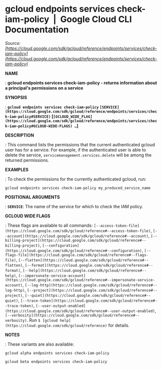 # gcloud endpoints services check-iam-policy  |  Google Cloud CLI Documentation

*Source: [https://cloud.google.com/sdk/gcloud/reference/endpoints/services/check-iam-policy](https://cloud.google.com/sdk/gcloud/reference/endpoints/services/check-iam-policy)*

**NAME**

: **gcloud endpoints services check-iam-policy - returns information about a principal's permissions on a service**

**SYNOPSIS**

: **`gcloud endpoints services check-iam-policy` `[SERVICE](https://cloud.google.com/sdk/gcloud/reference/endpoints/services/check-iam-policy#SERVICE)` [`[GCLOUD_WIDE_FLAG](https://cloud.google.com/sdk/gcloud/reference/endpoints/services/check-iam-policy#GCLOUD-WIDE-FLAGS) …`]**

**DESCRIPTION**

: This command lists the permissions that the current authenticated gcloud user
has for a service. For example, if the authenticated user is able to delete the
service, `servicemanagement.services.delete` will be among the
returned permissions.

**EXAMPLES**

: To check the permissions for the currently authenticated gcloud, run:

```
gcloud endpoints services check-iam-policy my_produced_service_name
```

**POSITIONAL ARGUMENTS**

: **`SERVICE`**:
The name of the service for which to check the IAM policy.

**GCLOUD WIDE FLAGS**

: These flags are available to all commands: `[--access-token-file](https://cloud.google.com/sdk/gcloud/reference#--access-token-file)`,
`[--account](https://cloud.google.com/sdk/gcloud/reference#--account)`, `[--billing-project](https://cloud.google.com/sdk/gcloud/reference#--billing-project)`,
`[--configuration](https://cloud.google.com/sdk/gcloud/reference#--configuration)`,
`[--flags-file](https://cloud.google.com/sdk/gcloud/reference#--flags-file)`,
`[--flatten](https://cloud.google.com/sdk/gcloud/reference#--flatten)`, `[--format](https://cloud.google.com/sdk/gcloud/reference#--format)`, `[--help](https://cloud.google.com/sdk/gcloud/reference#--help)`, `[--impersonate-service-account](https://cloud.google.com/sdk/gcloud/reference#--impersonate-service-account)`,
`[--log-http](https://cloud.google.com/sdk/gcloud/reference#--log-http)`,
`[--project](https://cloud.google.com/sdk/gcloud/reference#--project)`, `[--quiet](https://cloud.google.com/sdk/gcloud/reference#--quiet)`, `[--trace-token](https://cloud.google.com/sdk/gcloud/reference#--trace-token)`, `[--user-output-enabled](https://cloud.google.com/sdk/gcloud/reference#--user-output-enabled)`,
`[--verbosity](https://cloud.google.com/sdk/gcloud/reference#--verbosity)`.
Run `$ [gcloud help](https://cloud.google.com/sdk/gcloud/reference)` for details.

**NOTES**

: These variants are also available:

```
gcloud alpha endpoints services check-iam-policy
```

```
gcloud beta endpoints services check-iam-policy
```